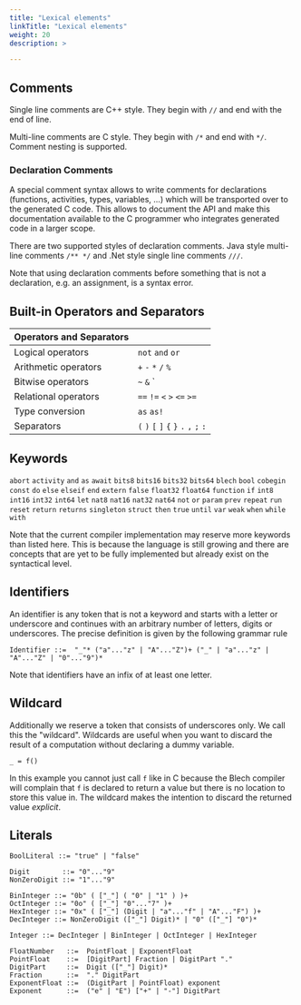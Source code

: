 ```yaml
---
title: "Lexical elements"
linkTitle: "Lexical elements"
weight: 20
description: >

---
```



## Comments
Single line comments are C++ style. They begin with `//` and end with the end of line.

Multi-line comments are C style. They begin with `/*` and end with `*/`. 
Comment nesting is supported.

### Declaration Comments
A special comment syntax allows to write comments for declarations (functions, activities, types, variables, ...) which will be transported over to the generated C code.
This allows to document the API and make this documentation available to the C programmer who integrates generated code in a larger scope.

There are two supported styles of declaration comments.
Java style multi-line comments `/** */` and .Net style single line comments `///`.

Note that using declaration comments before something that is not a declaration, e.g. an assignment, is a syntax error.

## Built-in Operators and Separators

| Operators and Separators | |
| --- | --- |
| Logical operators | `not` `and` `or`
| Arithmetic operators | `+` `-` `*` `/` `%` 
| Bitwise operators | `~` `&` `|` `^` `>>` `<<`
| Relational operators | `==` `!=` `<` `>` `<=` `>=`
| Type conversion | `as` `as!`
| Separators | `(` `)` `[` `]` `{` `}` `.` `,` `;` `:` 


## Keywords

`abort`
`activity`
`and`
`as` 
`await`
`bits8`
`bits16` 
`bits32`
`bits64`
`blech`
`bool`
`cobegin`
`const`
`do`
`else`
`elseif`
`end`
`extern`
`false`
`float32`
`float64`
`function`
`if`
`int8`
`int16`
`int32`
`int64`
`let`
`nat8`
`nat16`
`nat32`
`nat64`
`not`
`or`
`param`
`prev`
`repeat`
`run`
`reset`
`return`
`returns`
`singleton`
`struct`
`then`
`true`
`until`
`var`
`weak`
`when`
`while`
`with`

Note that the current compiler implementation may reserve more keywords than listed here.
This is because the language is still growing and there are concepts that are yet to be fully implemented but already exist on the syntactical level.

## Identifiers
An identifier is any token that is not a keyword and starts with a letter or underscore and continues with an arbitrary number of letters, digits or underscores.
The precise definition is given by the following grammar rule

```abnf
Identifier ::=  "_"* ("a"..."z" | "A"..."Z")+ ("_" | "a"..."z" | "A"..."Z" | "0"..."9")*
```
Note that identifiers have an infix of at least one letter.

## Wildcard
Additionally we reserve a token that consists of underscores only.
We call this the "wildcard". Wildcards are useful when you want to discard the result of a computation without declaring a dummy variable.

```blech
_ = f()
```
In this example you cannot just call `f` like in C because the Blech compiler will complain that `f` is declared to return a value but there is no location to store this value in. The wildcard makes the intention to discard the returned value *explicit*.

## Literals

```abnf
BoolLiteral ::= "true" | "false"

Digit        ::= "0"..."9"
NonZeroDigit ::= "1"..."9"

BinInteger ::= "0b" ( ["_"] ( "0" | "1" ) )+
OctInteger ::= "0o" ( ["_"] "0"..."7" )+
HexInteger ::= "0x" ( ["_"] (Digit | "a"..."f" | "A"..."F") )+  
DecInteger ::= NonZeroDigit (["_"] Digit)* | "0" (["_"] "0")*

Integer ::= DecInteger | BinInteger | OctInteger | HexInteger

FloatNumber   ::=  PointFloat | ExponentFloat
PointFloat    ::=  [DigitPart] Fraction | DigitPart "."
DigitPart     ::=  Digit (["_"] Digit)*
Fraction      ::=  "." DigitPart
ExponentFloat ::=  (DigitPart | PointFloat) exponent
Exponent      ::=  ("e" | "E") ["+" | "-"] DigitPart
```